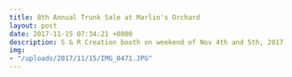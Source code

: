```yaml
---
title: 8th Annual Trunk Sale at Marlin's Orchard
layout: post
date: 2017-11-15 07:34:21 +0000
description: S & R Creation booth on weekend of Nov 4th and 5th, 2017
img:
- "/uploads/2017/11/15/IMG_0471.JPG"
---
```


